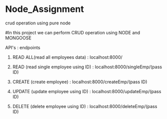 # Node_Assignment
crud operation using pure node

#In this project we can perform CRUD operation using NODE and MONGOOSE 

API's : endpoints

1) READ ALL(read all employees data) : localhost:8000/

2) READ (read single employee  using ID) : localhost:8000/singleEmp/(pass ID)

4) CREATE (create employee) : localhost:8000/createEmp/(pass ID)

4) UPDATE (update employee using ID) : localhost:8000/updateEmp/(pass ID)

5) DELETE (delete employee using ID) : localhost:8000/deleteEmp/(pass ID)


